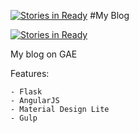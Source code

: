 [![Stories in Ready](https://badge.waffle.io/davidshen84/davidshen84-blog.png?label=ready&title=Ready)](https://waffle.io/davidshen84/davidshen84-blog)
#My Blog

[![Stories in Ready](https://badge.waffle.io/davidshen84/davidshen84-blog.png?label=ready&title=Ready)](https://waffle.io/davidshen84/davidshen84-blog)

My blog on GAE

Features:

    - Flask
    - AngularJS
    - Material Design Lite
    - Gulp
